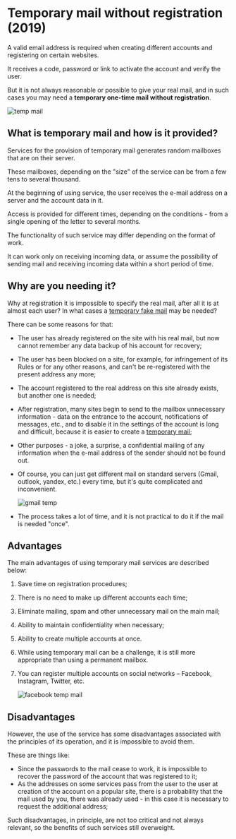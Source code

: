 # Temporary mail without registration (2019)

A valid email address is required when creating different accounts and registering on certain websites.

It receives a code, password or link to activate the account and verify the user.

But it is not always reasonable or possible to give your real mail, and in such cases you may need a **temporary one-time mail without registration**.

![temp mail](https://steemitimages.com/0x0/https://cdn.steemitimages.com/DQmc1hr2TV83WrBNft1SH8HEw9XHB7fc2xFbNBL3NavAoS6/temp-emails.jpg)
## What is temporary mail and how is it provided?

Services for the provision of temporary mail generates random mailboxes that are on their server.

These mailboxes, depending on the "size" of the service can be from a few tens to several thousand.

At the beginning of using service, the user receives the e-mail address on a server and the account data in it.

Access is provided for different times, depending on the conditions - from a single opening of the letter to several months.

The functionality of such service may differ depending on the format of work.

It can work only on receiving incoming data, or assume the possibility of sending mail and receiving incoming data within a short period of time.

## Why are you needing it?

Why at registration it is impossible to specify the real mail, after all it is at almost each user? In what cases a <a href="https://tempmailo.com/" rel="noopener noreferrer">temporary fake mail</a> may be needed?

There can be some reasons for that:

*   The user has already registered on the site with his real mail, but now cannot remember any data backup of his account for recovery;
*   The user has been blocked on a site, for example, for infringement of its Rules or for any other reasons, and can't be re-registered with the present address any more;
*   The account registered to the real address on this site already exists, but another one is needed;
*   After registration, many sites begin to send to the mailbox unnecessary information - data on the entrance to the account, notifications of messages, etc., and to disable it in the settings of the account is long and difficult, because it is easier to create a <a href="https://tempmailo.com/" title="https://tempmailo.com/" rel="noopener noreferrer">temporary mail</a>;
*   Other purposes - a joke, a surprise, a confidential mailing of any information when the e-mail address of the sender should not be found out.
*   Of course, you can just get different mail on standard servers (Gmail, outlook, yandex, etc.) every time, but it's quite complicated and inconvenient.

    ![gmail temp](https://steemitimages.com/0x0/https://cdn.steemitimages.com/DQmSghSeknfGdjrDbcs1UnF9G34ief5AYteY1sfg4kL1X1R/gmail-temp.jpg)

*   The process takes a lot of time, and it is not practical to do it if the mail is needed "once".

## Advantages

The main advantages of using temporary mail services are described below:

1.  Save time on registration procedures;
2.  There is no need to make up different accounts each time;
3.  Eliminate mailing, spam and other unnecessary mail on the main mail;
4.  Ability to maintain confidentiality when necessary;
5.  Ability to create multiple accounts at once.
6.  While using temporary mail can be a challenge, it is still more appropriate than using a permanent mailbox.
7.  You can register multiple accounts on social networks – Facebook, Instagram, Twitter, etc.

    ![facebook temp mail](https://steemitimages.com/0x0/https://cdn.steemitimages.com/DQmUnDyqUt4Tijv6fYDNuv1GDPLS12mAuynwKMMzr6NwzHN/temp-email2.jpg)

## Disadvantages

However, the use of the service has some disadvantages associated with the principles of its operation, and it is impossible to avoid them.

These are things like:

*   Since the passwords to the mail cease to work, it is impossible to recover the password of the account that was registered to it;
*   As the addresses on some services pass from the user to the user at creation of the account on a popular site, there is a probability that the mail used by you, there was already used - in this case it is necessary to request the additional address;

Such disadvantages, in principle, are not too critical and not always relevant, so the benefits of such services still overweight.

